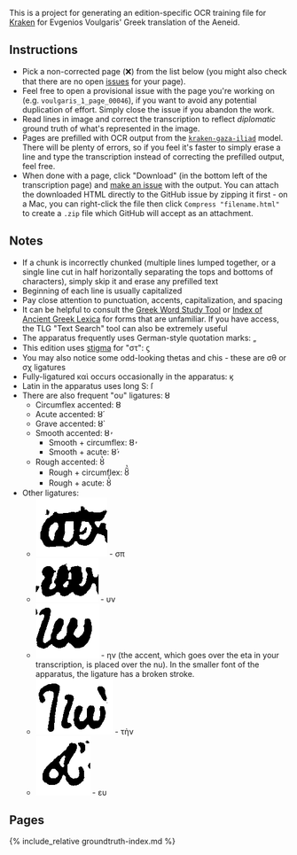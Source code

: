 ---
---

This is a project for generating an edition-specific OCR training file for [Kraken](http://kraken.re/) for Evgenios Voulgaris' Greek translation of the Aeneid.

## Instructions

 * Pick a non-corrected page (❌) from the list below (you might also check that there are no open [issues](https://github.com/ryanfb/kraken-voulgaris-aeneid/issues) for your page).
 * Feel free to open a provisional issue with the page you're working on (e.g. `voulgaris_1_page_00046`), if you want to avoid any potential duplication of effort. Simply close the issue if you abandon the work.
 * Read lines in image and correct the transcription to reflect *diplomatic* ground truth of what's represented in the image.
 * Pages are prefilled with OCR output from the [`kraken-gaza-iliad`](https://github.com/ryanfb/kraken-gaza-iliad) model. There will be plenty of errors, so if you feel it's faster to simply erase a line and type the transcription instead of correcting the prefilled output, feel free.
 * When done with a page, click "Download" (in the bottom left of the transcription page) and [make an issue](https://github.com/ryanfb/kraken-voulgaris-aeneid/issues) with the output. You can attach the downloaded HTML directly to the GitHub issue by zipping it first - on a Mac, you can right-click the file then click `Compress "filename.html"` to create a `.zip` file which GitHub will accept as an attachment.

## Notes

 * If a chunk is incorrectly chunked (multiple lines lumped together, or a single line cut in half horizontally separating the tops and bottoms of characters), simply skip it and erase any prefilled text
 * Beginning of each line is usually capitalized
 * Pay close attention to punctuation, accents, capitalization, and spacing
 * It can be helpful to consult the [Greek Word Study Tool](http://www.perseus.tufts.edu/hopper/morph) or [Index of Ancient Greek Lexica](https://dcthree.github.io/ancient-greek-lexica/) for forms that are unfamiliar. If you have access, the TLG "Text Search" tool can also be extremely useful
 * The apparatus frequently uses German-style quotation marks: „
 * This edition uses [stigma](https://en.wikipedia.org/wiki/Stigma_(letter)) for "στ": ϛ
 * You may also notice some odd-looking thetas and chis - these are σθ or σχ ligatures
 * Fully-ligatured καὶ occurs occasionally in the apparatus: ϗ
 * Latin in the apparatus uses long S: ſ
 * There are also frequent "ου" ligatures: ȣ
   * Circumflex accented: ȣ͂
   * Acute accented: ȣ́
   * Grave accented: ȣ̀
   * Smooth accented: ȣ̓
     * Smooth + circumflex: ȣ͂̓
     * Smooth + acute: ȣ̓́
   * Rough accented: ȣ̔
     * Rough + circumflex: ȣ͂̔
     * Rough + acute: ȣ̔́
 * Other ligatures:
   * ![σπ ligature](examples/sp.png) - σπ
   * ![υν ligature](examples/un.png) - υν
   * ![ην ligature](examples/hn.png) - ην (the accent, which goes over the eta in your transcription, is placed over the nu). In the smaller font of the apparatus, the ligature has a broken stroke.
   * ![τὴν ligature](examples/thn.png) - τὴν
   * ![ευ ligature](examples/eu.png) - ευ

## Pages

{% include_relative groundtruth-index.md %}
